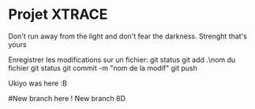 # Projet XTRACE
Don't run away from the light and don't fear the darkness.
Strenght that's yours

Enregistrer les modifications sur un fichier:
git status
git add .\nom du fichier 
git status
git commit -m "nom de la modif"
git push

Ukiyo was here :B

#New branch here !
New branch 8D